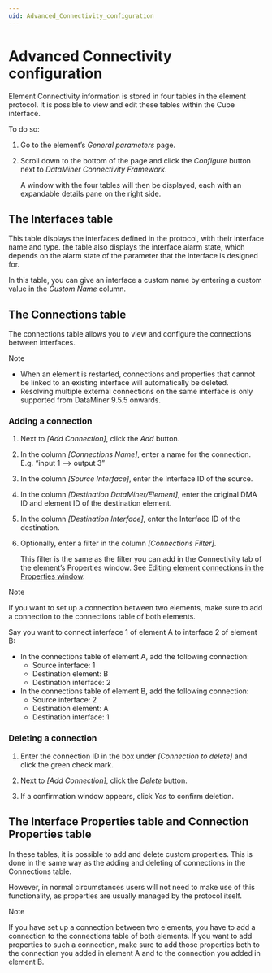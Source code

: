 ```yaml
---
uid: Advanced_Connectivity_configuration
---
```


# Advanced Connectivity configuration

Element Connectivity information is stored in four tables in the element protocol. It is possible to view and edit these tables within the Cube interface.

To do so:

1. Go to the element’s *General parameters* page.

2. Scroll down to the bottom of the page and click the *Configure* button next to *DataMiner Connectivity Framework*.

    A window with the four tables will then be displayed, each with an expandable details pane on the right side.

## The Interfaces table

This table displays the interfaces defined in the protocol, with their interface name and type. the table also displays the interface alarm state, which depends on the alarm state of the parameter that the interface is designed for.

In this table, you can give an interface a custom name by entering a custom value in the *Custom Name* column.

## The Connections table

The connections table allows you to view and configure the connections between interfaces.

> [!NOTE]
> - When an element is restarted, connections and properties that cannot be linked to an existing interface will automatically be deleted.
> - Resolving multiple external connections on the same interface is only supported from DataMiner 9.5.5 onwards.

### Adding a connection

1. Next to *\[Add Connection\]*, click the *Add* button.

2. In the column *\[Connections Name\]*, enter a name for the connection. E.g. “input 1 –> output 3”

3. In the column *\[Source Interface\]*, enter the Interface ID of the source.

4. In the column *\[Destination DataMiner/Element\]*, enter the original DMA ID and element ID of the destination element.

5. In the column *\[Destination Interface\]*, enter the Interface ID of the destination.

6. Optionally, enter a filter in the column *\[Connections Filter\]*.

    This filter is the same as the filter you can add in the Connectivity tab of the element’s Properties window. See [Editing element connections in the Properties window](xref:Editing_element_connections_in_the_Properties_window).

> [!NOTE]
> If you want to set up a connection between two elements, make sure to add a connection to the connections table of both elements.
>
> Say you want to connect interface 1 of element A to interface 2 of element B:
> - In the connections table of element A, add the following connection:
>     - Source interface: 1
>     - Destination element: B
>     - Destination interface: 2
> - In the connections table of element B, add the following connection:
>     - Source interface: 2
>     - Destination element: A
>     - Destination interface: 1

### Deleting a connection

1. Enter the connection ID in the box under *\[Connection to delete\]* and click the green check mark.

2. Next to *\[Add Connection\]*, click the *Delete* button.

3. If a confirmation window appears, click *Yes* to confirm deletion.

## The Interface Properties table and Connection Properties table

In these tables, it is possible to add and delete custom properties. This is done in the same way as the adding and deleting of connections in the Connections table.

However, in normal circumstances users will not need to make use of this functionality, as properties are usually managed by the protocol itself.

> [!NOTE]
> If you have set up a connection between two elements, you have to add a connection to the connections table of both elements. If you want to add properties to such a connection, make sure to add those properties both to the connection you added in element A and to the connection you added in element B.
>
